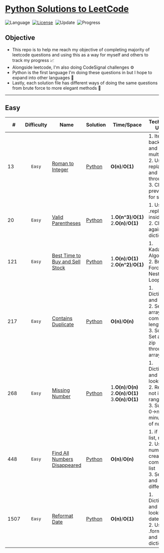 # [Python Solutions to LeetCode](https://leetcode.com/problemset/all/)

![Language](https://img.shields.io/badge/language-Python%20%20%20-blue.svg)&nbsp;
[![License](https://img.shields.io/badge/license-MIT-blue.svg)](./LICENSE.md)&nbsp;
![Update](https://img.shields.io/badge/update-daily-green.svg)&nbsp;
![Progress](https://img.shields.io/badge/progress-7%20%2F%202147-ff69b4.svg)&nbsp;

## Objective
* This repo is to help me reach my objective of completing majority of leetcode questions and using this as a way for myself and others to track my progress 📈
* Alongside leetcode, I'm also doing CodeSignal challenges ⚙️
* Python is the first language I'm doing these questions in but I hope to expand into other languages 🐍
* Lastly, each solution file has different ways of doing the same questions from brute force to more elegant methods 🔁

---

## Easy

|#|Difficulty|Name|Solution|Time/Space|Technique Used|
|---|:------:|-----|------|------|-----|
|13|`Easy`|[Roman to Integer](https://leetcode.com/problems/roman-to-integer/)|[Python](./easy/13romantointeger.py)|**O(n)**/**O(1)**|1. Iterate backwards and multiply<br>2. Use replace() and iterate through<br>3. Check if prev value for smaller|
|20|`Easy`|[Valid Parentheses](https://leetcode.com/problems/valid-parentheses/)|[Python](./easy/20validparentheses.py)|1.**O(n^3)**/**O(1)**<br>2.**O(n)**/**O(1)**|1. Use .replace inside loop<br>2. Check against dictionary|
|121|`Easy`|[Best Time to Buy and Sell Stock](https://leetcode.com/problems/best-time-to-buy-and-sell-stock/)|[Python](./easy/121besttimetobuyandsellstock.py)|1.**O(n)**/**O(1)**<br>2.**O(n^2)**/**O(1)**|1. Kadane's Algorithm<br>2. Brute Force - Nested For Loop|
|217|`Easy`|[Contains Duplicate](https://leetcode.com/problems/contains-duplicate/)|[Python](./easy/217containsduplicate.py)|**O(n)**/**O(n)**|1. Dictionary and iterate <br>2. Set the array and compare lengths<br>3. Sort, Set and zip through array|
|268|`Easy`|[Missing Number](https://leetcode.com/problems/missing-number/)|[Python](./easy/268missingnumber.py)|1.**O(n)**/**O(n)**<br>2.**O(n)**/**O(1)**<br>3.**O(n)**/**O(1)**|1. Dictionary and lookup<br>2. Return if not in range<br>3. Sum of 0->n minus sum of nums|
|448|`Easy`|[Find All Numbers Disappeared](https://leetcode.com/problems/find-all-numbers-disappeared-in-an-array/)|[Python](./easy/448findallnumbersdisappeared.py)|**O(n)**/**O(n)**|1. if not in list, return<br>2. Use numpy to create a compare list<br>3. Set(list) and return difference|
|1507|`Easy`|[Reformat Date](https://leetcode.com/problems/reformat-date/)|[Python](./easy/1507reformatdate.py)|**O(n)**/**O(1)**|1. Dictionary and lookup date <br>2. Use .format and dictionary|



<!-- ---|``|[]()|[Python]()|**O()**|**O()**|----Note---| -->
